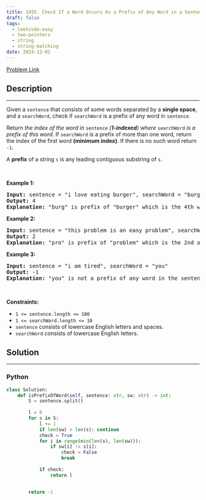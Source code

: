 ```yaml
---
title: 1455. Check If a Word Occurs As a Prefix of Any Word in a Sentence
draft: false
tags: 
  - leetcode-easy
  - two-pointers
  - string
  - string-matching
date: 2024-12-02
---
```


[Problem Link](https://leetcode.com/problems/check-if-a-word-occurs-as-a-prefix-of-any-word-in-a-sentence/)

## Description

---
<p>Given a <code>sentence</code> that consists of some words separated by a <strong>single space</strong>, and a <code>searchWord</code>, check if <code>searchWord</code> is a prefix of any word in <code>sentence</code>.</p>

<p>Return <em>the index of the word in </em><code>sentence</code><em> (<strong>1-indexed</strong>) where </em><code>searchWord</code><em> is a prefix of this word</em>. If <code>searchWord</code> is a prefix of more than one word, return the index of the first word <strong>(minimum index)</strong>. If there is no such word return <code>-1</code>.</p>

<p>A <strong>prefix</strong> of a string <code>s</code> is any leading contiguous substring of <code>s</code>.</p>

<p>&nbsp;</p>
<p><strong class="example">Example 1:</strong></p>

<pre>
<strong>Input:</strong> sentence = &quot;i love eating burger&quot;, searchWord = &quot;burg&quot;
<strong>Output:</strong> 4
<strong>Explanation:</strong> &quot;burg&quot; is prefix of &quot;burger&quot; which is the 4th word in the sentence.
</pre>

<p><strong class="example">Example 2:</strong></p>

<pre>
<strong>Input:</strong> sentence = &quot;this problem is an easy problem&quot;, searchWord = &quot;pro&quot;
<strong>Output:</strong> 2
<strong>Explanation:</strong> &quot;pro&quot; is prefix of &quot;problem&quot; which is the 2nd and the 6th word in the sentence, but we return 2 as it&#39;s the minimal index.
</pre>

<p><strong class="example">Example 3:</strong></p>

<pre>
<strong>Input:</strong> sentence = &quot;i am tired&quot;, searchWord = &quot;you&quot;
<strong>Output:</strong> -1
<strong>Explanation:</strong> &quot;you&quot; is not a prefix of any word in the sentence.
</pre>

<p>&nbsp;</p>
<p><strong>Constraints:</strong></p>

<ul>
	<li><code>1 &lt;= sentence.length &lt;= 100</code></li>
	<li><code>1 &lt;= searchWord.length &lt;= 10</code></li>
	<li><code>sentence</code> consists of lowercase English letters and spaces.</li>
	<li><code>searchWord</code> consists of lowercase English letters.</li>
</ul>


## Solution

---
### Python
``` py title='check-if-a-word-occurs-as-a-prefix-of-any-word-in-a-sentence'
class Solution:
    def isPrefixOfWord(self, sentence: str, sw: str) -> int:
        S = sentence.split()
        
        l = 0
        for s in S:
            l += 1
            if len(sw) > len(s): continue
            check = True
            for i in range(min(len(s), len(sw))):
                if sw[i] != s[i]:
                    check = False
                    break
            
            if check:
                return l
            
        
        return -1
```

